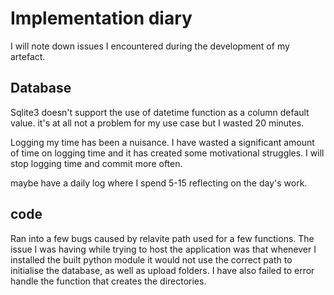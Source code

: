 # Implementation diary

I will note down issues I encountered during the development of my artefact.

## Database

Sqlite3 doesn't support the use of datetime function as a column default value. it's at all not a problem for my use case but I wasted 20 minutes.

Logging my time has been a nuisance. I have wasted a significant amount of time on logging time and it has created some motivational struggles. I will stop logging time and commit more often.

maybe have a daily log where I spend 5-15 reflecting on the day's work.


## code

Ran into a few bugs caused by relavite path used for a few functions. The issue I was having while trying to host the application was that whenever I installed the built python module
it would not use the correct path to initialise the database, as well as upload folders. I have also failed to error handle the function that creates the directories.